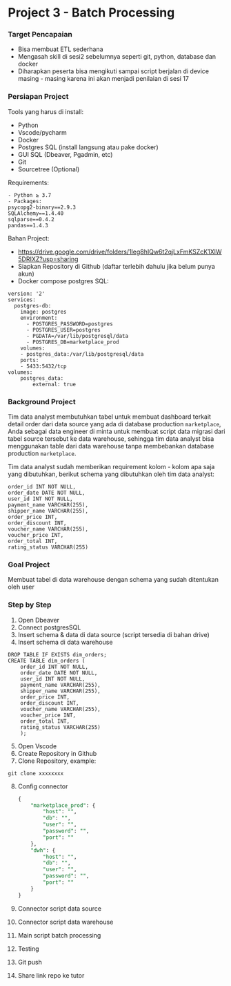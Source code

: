 # Project 3 - Batch Processing

### Target Pencapaian

- Bisa membuat ETL sederhana
- Mengasah skill di sesi2 sebelumnya seperti git, python, database dan docker
- Diharapkan peserta bisa mengikuti sampai script berjalan di device masing - masing karena ini akan menjadi penilaian di sesi 17

### Persiapan Project

Tools yang harus di install:

- Python
- Vscode/pycharm
- Docker
- Postgres SQL (install langsung atau pake docker)
- GUI SQL (Dbeaver, Pgadmin, etc)
- Git
- Sourcetree (Optional)

Requirements:
```
- Python ≥ 3.7
- Packages:
psycopg2-binary==2.9.3
SQLAlchemy==1.4.40
sqlparse==0.4.2
pandas==1.4.3
```
Bahan Project:

- https://drive.google.com/drive/folders/1leg8hIQw6t2qjLxFmKSZcK1XlW5DRIXZ?usp=sharing
- Siapkan Repository di Github (daftar terlebih dahulu jika belum punya akun)
- Docker compose postgres SQL:

```
version: '2'
services:
  postgres-db:
    image: postgres
    environment:
      - POSTGRES_PASSWORD=postgres
      - POSTGRES_USER=postgres
      - PGDATA=/var/lib/postgresql/data
      - POSTGRES_DB=marketplace_prod
    volumes:
    - postgres_data:/var/lib/postgresql/data
    ports:
    - 5433:5432/tcp
volumes:
    postgres_data:
        external: true
```

### Background Project

Tim data analyst membutuhkan tabel untuk membuat dashboard terkait detail order dari data source yang ada di database production `marketplace`, Anda sebagai data engineer di minta untuk membuat script data migrasi dari tabel source tersebut ke data warehouse, sehingga tim data analyst bisa menggunakan table dari data warehouse tanpa membebankan database production `marketplace`.

Tim data analyst sudah memberikan requirement kolom - kolom apa saja yang dibutuhkan, berikut schema yang dibutuhkan oleh tim data analyst:

```
order_id INT NOT NULL,
order_date DATE NOT NULL,
user_id INT NOT NULL,
payment_name VARCHAR(255),
shipper_name VARCHAR(255),
order_price INT,
order_discount INT,
voucher_name VARCHAR(255),
voucher_price INT,
order_total INT,
rating_status VARCHAR(255)
```

### Goal Project

Membuat tabel di data warehouse dengan schema yang sudah ditentukan oleh user

### Step by Step

1. Open Dbeaver
2. Connect postgresSQL
3. Insert schema & data di data source (script tersedia di bahan drive)
4. Insert schema di data warehouse

```
DROP TABLE IF EXISTS dim_orders;
CREATE TABLE dim_orders (
	order_id INT NOT NULL,
	order_date DATE NOT NULL,
	user_id INT NOT NULL,
	payment_name VARCHAR(255),
	shipper_name VARCHAR(255),
	order_price INT,
	order_discount INT,
	voucher_name VARCHAR(255),
	voucher_price INT,
	order_total INT,
	rating_status VARCHAR(255)
	);
```

5. Open Vscode
6. Create Repository in Github
7. Clone Repository, example:

```
git clone xxxxxxxx
```

8. Config connector
    
    ```sql
    {
        "marketplace_prod": {
            "host": "",
            "db": "",
            "user": "",
            "password": "",
            "port": ""
        },
        "dwh": {
            "host": "",
            "db": "",
            "user": "",
            "password": "",
            "port": ""
        }
    }
    ```
    
9. Connector script data source
10. Connector script data warehouse
11. Main script batch processing
12. Testing
13. Git push
14. Share link repo ke tutor
